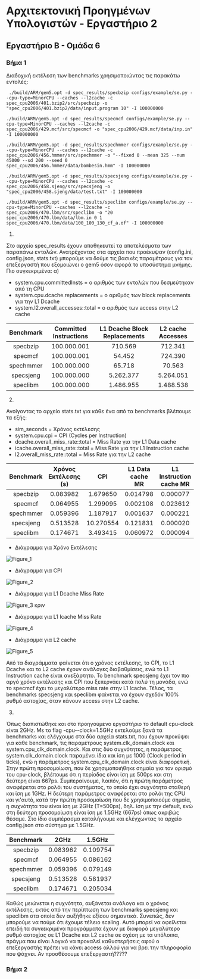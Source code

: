 # Αρχιτεκτονική Προηγμένων Υπολογιστών - Εργαστήριο 2
## Εργαστήριο Β - Ομάδα 6

### Βήμα 1
Διαδοχική εκτέλεση των benchmarks χρησιμοποιώντας τις παρακάτω εντολές:
```
 ./build/ARM/gem5.opt -d spec_results/specbzip configs/example/se.py --cpu-type=MinorCPU --caches --l2cache -c spec_cpu2006/401.bzip2/src/specbzip -o "spec_cpu2006/401.bzip2/data/input.program 10" -I 100000000
```
```
./build/ARM/gem5.opt -d spec_results/specmcf configs/example/se.py --cpu-type=MinorCPU --caches --l2cache -c spec_cpu2006/429.mcf/src/specmcf -o "spec_cpu2006/429.mcf/data/inp.in" -I 100000000
```
```
./build/ARM/gem5.opt -d spec_results/spechmmer configs/example/se.py --cpu-type=MinorCPU --caches --l2cache -c spec_cpu2006/456.hmmer/src/spechmmer -o "--fixed 0 --mean 325 --num 45000 --sd 200 --seed 0
spec_cpu2006/456.hmmer/data/bombesin.hmm" -I 100000000
```
```
./build/ARM/gem5.opt -d spec_results/specsjeng configs/example/se.py --cpu-type=MinorCPU --caches --l2cache -c spec_cpu2006/458.sjeng/src/specsjeng -o
"spec_cpu2006/458.sjeng/data/test.txt" -I 100000000
```
```
./build/ARM/gem5.opt -d spec_results/speclibm configs/example/se.py --cpu-type=MinorCPU --caches --l2cache -c spec_cpu2006/470.lbm/src/speclibm -o "20 spec_cpu2006/470.lbm/data/lbm.in 0 1 spec_cpu2006/470.lbm/data/100_100_130_cf_a.of" -I 100000000
```
1)
Στο αρχείο spec_results έχουν αποθηκευτεί τα αποτελέσματα των παραπάνω εντολών. Ανατρέχοντας στα αρχεία που προέκυψαν (config.ini, config.json, stats.txt) μπορούμε να δούμε τις βασικές παραμέτρους για τον επεξεργαστή που εξομοιώνει ο gem5 όσον αφορά το υποσύστημα μνήμης.
Πιο συγκεκριμένα:
α)
* system.cpu.committedInsts = ο αριθμός των εντολών που δεσμεύτηκαν από τη CPU
* system.cpu.dcache.replacements = ο αριθμός των block replacements για την L1 Dcache
* system.l2.overall_accesses::total = ο αριθμός των access στην L2 cache

|Benchmark|Committed Instructions|L1 Dcache Block Replacements| L2 cache Accesses|
|:-------:|:--------------------:|:--------------------------:|:----------------:|
|specbzip |100.000.001           |710.569                     |712.341           |
|specmcf  |100.000.001           |54.452                      |724.390           |
|spechmmer|100.000.000           |65.718                      |70.563            |
|specsjeng|100.000.000           |5.262.377                   |5.264.051         |
|speclibm |100.000.000           |1.486.955                   |1.488.538         |


2)
Ανοίγοντας το αρχείο stats.txt για κάθε ένα από τα benchmarks βλέπουμε τα εξής:
* sim_seconds = Χρόνος εκτέλεσης
* system.cpu.cpi = CPI (Cycles per Instruction)
* dcache.overall_miss_rate::total = Miss Rate για την L1 Data cache
* icache.overall_miss_rate::total = Miss Rate για την L1 Instruction cache
* l2.overall_miss_rate::total = Miss Rate για την L2 cache

| Benchmark | Χρόνος Εκτέλεσης (s) | CPI       | L1 Data cache MR | L1 Instruction cache MR | L2 cache MR |
| :-------: | :------------------: | :-------: | :--------------: | :---------------------: | :---------: |
| specbzip  | 0.083982             | 1.679650  | 0.014798         | 0.000077                | 0.282163    |
| specmcf   | 0.064955             | 1.299095  | 0.002108         | 0.023612                | 0.055046    |
| spechmmer | 0.059396             | 1.187917  | 0.001637         | 0.000221                | 0.077760    |
| specsjeng | 0.513528             | 10.270554 | 0.121831         | 0.000020                | 0.999972    |
| speclibm  | 0.174671             | 3.493415  | 0.060972         | 0.000094                | 0.999944    |

* Διάγραμμα για Χρόνο Εκτέλεσης


![Figure_1](https://user-images.githubusercontent.com/73646657/145490473-015f51f4-e5ff-4fe7-a023-615df8335582.png)

* Διάγραμμα για CPI


![Figure_2](https://user-images.githubusercontent.com/73646657/145490488-c27cca5f-65dd-4a5e-90da-1d09a6f5cc22.png)

* Διάγραμμα για L1 Dcache Miss Rate


![Figure_3](https://user-images.githubusercontent.com/73646657/145490493-a65b66ed-d31e-4159-b73e-3549183bf08a.png)
κριν
* Διάγραμμα για L1 Icache Miss Rate


![Figure_4](https://user-images.githubusercontent.com/73646657/145490502-5819cf5e-eba3-4fa2-bd4d-1ef64048c9cc.png)

* Διάγραμμα για L2 cache

![Figure_5](https://user-images.githubusercontent.com/73646657/145490515-5ee8fd77-a2e0-45ed-bd7f-1fd49d07df9e.png)

Από τα διαγράμματα φαίνεται ότι ο χρόνος εκτέλεσης, το CPI, το L1 Dcache και το L2 cache έχουν ανάλογες διαβαθμίσεις, ενώ το L1 Instruction cache είναι ανεξάρτητο. Το benchmark specsjeng έχει τον πιο αργό χρόνο εκτέλεσης και CPI που ξεπερνάει κατά πολύ τη μονάδα, ενώ το specmcf έχει το μεγαλύτερο miss rate στην L1 Icache. Τέλος, τα benchmarks specsjeng και speclibm φαίνεται να έχουν σχεδόν 100% ρυθμό αστοχίας, όταν κάνουν access στην L2 cache.

3)
Όπως διαπιστώθηκε και στο προηγούμενο εργαστήριο το default cpu-clock είναι 2GHz. Με το flag -cpu--clock=1.5GHz εκτελούμε ξανά τα benchmarks και ελέγχουμε στα δύο αρχεία stats.txt, που έχουν προκύψει για κάθε benchmark, τις παραμέτρους system.clk_domain.clock και system.cpu_clk_domain.clock. Και στις δύο συχνότητες, η παράμετρος system.clk_domain.clock παραμένει ίδια και ίση με 1000 (Clock period in ticks), ενώ η παράμετρος system.cpu_clk_domain.clock είναι διαφορετική. Στην πρώτη προσομοίωση, που δε χρησιμοποιήθηκε σημαία για τον ορισμό του cpu-clock, βλέπουμε ότι η περίοδος είναι ίση με 500ps και στη δεύτερη είναι 667ps. Συμπεραίνουμε, λοιπόν, ότι η πρώτη παράμετρος αναφέρεται στο ρολόι του συστήματος, το οποίο έχει συχνότητα σταθερή και ίση με 1GHz. Η δεύτερη παράμετρος αναφέρεται στο ρολόι της CPU και γι'αυτό, κατά την πρώτη προσομοίωση που δε χρησιμοποιούμε σημαία, η συχνότητα του είναι ίση με 2GHz (T=500ps), δηλ. ίση με την default, ενώ στη δεύτερη προσομοίωση είναι ίση με 1.5GHz (667ps) όπως ακριβώς θέσαμε.
Στο ίδιο συμπέρασμα καταλήγουμε και ελέγχωντας το αρχείο config.json στο σύστημα με 1.5GHz.

| Benchmark | 2GHz     | 1.5GHz |
|:---------:|:--------:|:------:|
| specbzip  | 0.083962 |0.109754|
| specmcf   | 0.064955 |0.086162|
| spechmmer | 0.059396 |0.079149|
| specsjeng | 0.513528 |0.581937|
| speclibm  | 0.174671 |0.205034|

Καθώς μειώνεται η συχνότητα, αυξάνεται ανάλογα και ο χρόνος εκτέλεσης, εκτός από την περίπτωση των benchmarks specsjeng και speclibm στα οποία δεν αυξήθηκε εξίσου σημαντικά. Συνεπώς, δεν μπορούμε να πούμε ότι έχουμε τέλειο scaling. Αυτό μπορεί να οφείλεται επειδή τα συγκεκριμένα προγράμματα έχουν με διαφορά μεγαλύτερο ρυθμό αστοχίας σε L1 Dcache και L2 cache σε σχέση με τα υπόλοιπα, πράγμα που είναι λογικό να προκαλεί καθυστερήσεις αφού ο επεξεργαστής πρέπει να κάνει access αλλού για να βρει την πληροφορία που ψάχνει.
Αν προσθέσουμε επεξεργαστή?????

### Βήμα 2

